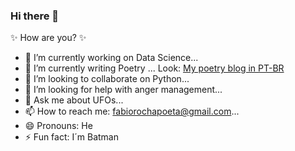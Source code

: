 ### Hi there 👋

✨ How are you? ✨

- 🔭 I’m currently working on Data Science...
- 🌱 I’m currently writing Poetry ... Look: [My poetry blog in PT-BR](https://poesia-fabio-rocha.blogspot.com/)
- 👯 I’m looking to collaborate on Python...
- 🤔 I’m looking for help with anger management...
- 💬 Ask me about UFOs...
- 📫 How to reach me: fabiorochapoeta@gmail.com...
- 😄 Pronouns: He
- ⚡ Fun fact: I´m Batman
